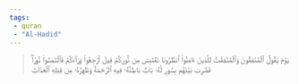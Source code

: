 ```yaml
---
tags: 
 - quran 
 - "Al-Hadid"
---
```


> يَوۡمَ يَقُولُ ٱلۡمُنَٰفِقُونَ وَٱلۡمُنَٰفِقَٰتُ لِلَّذِينَ ءَامَنُواْ ٱنظُرُونَا نَقۡتَبِسۡ مِن نُّورِكُمۡ قِيلَ ٱرۡجِعُواْ وَرَآءَكُمۡ فَٱلۡتَمِسُواْ نُورٗاۖ فَضُرِبَ بَيۡنَهُم بِسُورٖ لَّهُۥ بَابُۢ بَاطِنُهُۥ فِيهِ ٱلرَّحۡمَةُ وَظَٰهِرُهُۥ مِن قِبَلِهِ ٱلۡعَذَابُ
